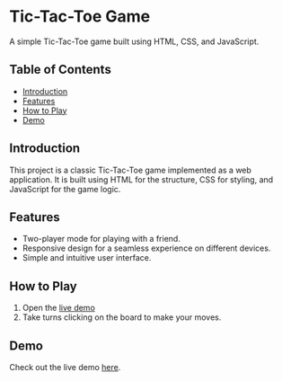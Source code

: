 # Tic-Tac-Toe Game

A simple Tic-Tac-Toe game built using HTML, CSS, and JavaScript.

## Table of Contents

- [Introduction](#introduction)
- [Features](#features)
- [How to Play](#how-to-play)
- [Demo](#demo)

## Introduction

This project is a classic Tic-Tac-Toe game implemented as a web application. It is built using HTML for the structure, CSS for styling, and JavaScript for the game logic.

## Features
- Two-player mode for playing with a friend.
- Responsive design for a seamless experience on different devices.
- Simple and intuitive user interface.

## How to Play

1. Open the [live demo](#demo)
2. Take turns clicking on the board to make your moves.

## Demo

Check out the live demo [here](#https://sahilsingh3410.github.io/tic-tac-toe/).
